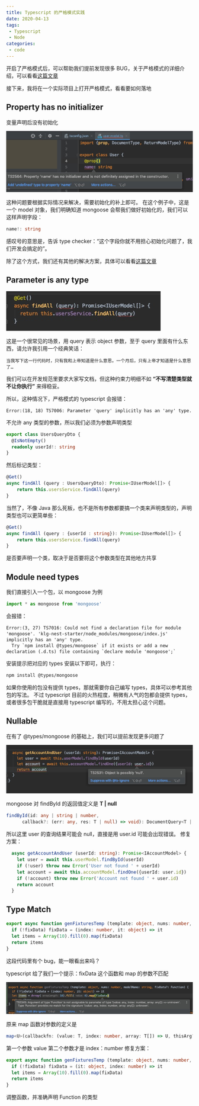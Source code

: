 ```yaml
---
title: Typescript 的严格模式实践
date: 2020-04-13
tags:
 - Typescript
 - Node
categories: 
 - code
---
```


开启了严格模式后，可以帮助我们提前发现很多 BUG，关于严格模式的详细介绍，可以看看[这篇文章](https://juejin.im/post/5dba8981e51d452a1a580f9d)

接下来，我将在一个实际项目上打开严格模式，看看要如何落地

## Property has no initializer
变量声明后没有初始化

![](../../image/not_init.png)

这种问题要根据实际情况来解决，需要初始化的补上即可。
在这个例子中，这是一个 model 对象，我们明确知道 mongoose 会帮我们做好初始化的，我们可以这样声明字段：

```ts
name!: string
```

感叹号的意思是，告诉 type checker：“这个字段你就不用担心初始化问题了，我们开发会搞定的”。

除了这个方式，我们还有其他的解决方案，具体可以看看[这篇文章](https://mariusschulz.com/blog/strict-property-initialization-in-typescript)

## Parameter is any type

![](../../image/parameter_any.png)

这是一个很常见的场景，用 query 表示 object 参数，至于 query 里面有什么东西，请允许我引用一个经典笑话：

    当我写下这一行代码时，只有我和上帝知道是什么意思。一个月后，只有上帝才知道是什么意思了…

我们可以在开发规范里要求大家写文档，但这种约束力明细不如
**“不写清楚类型就不让你执行”**
来得稳妥。

所以，这种情况下，严格模式的 typescript 会报错：

    Error:(18, 18) TS7006: Parameter 'query' implicitly has an 'any' type.

不允许 any 类型的参数，所以我们必须为参数声明类型

```ts
export class UsersQueryDto {
  @IsNotEmpty()
  readonly userId!: string
}
```

然后标记类型：

```ts
@Get()
async findAll (query : UsersQueryDto): Promise<IUserModel[]> {
    return this.usersService.findAll(query)
}
```

当然了，不像 Java 那么死板，也不是所有参数都要搞一个类来声明类型的，声明类型也可以更简单些：

```ts
@Get()
async findAll (query : {userId : string}): Promise<IUserModel[]> {
    return this.usersService.findAll(query)
}
```

是否要声明一个类，取决于是否要将这个参数类型在其他地方共享

## Module need types
我们直接引入一个包，以 mongoose 为例
```ts
import * as mongoose from 'mongoose'
```
会报错：

    Error:(3, 27) TS7016: Could not find a declaration file for module 'mongoose'. 'klg-nest-starter/node_modules/mongoose/index.js' implicitly has an 'any' type.
      Try `npm install @types/mongoose` if it exists or add a new declaration (.d.ts) file containing `declare module 'mongoose';`

安装提示把对应的 types 安装以下即可，执行：

```bash
npm install @types/mongoose
```

如果你使用的包没有提供 types，那就需要你自己编写 types，具体可以参考其他包的写法。
不过 typescript 目前的火热程度，稍微有人气的包都会提供 types，或者很多包干脆就是直接用 typescript 编写的，不用太担心这个问题。

## Nullable
在有了 @types/mongoose 的基础上，我们可以提前发现更多问题了

![](../../image/possibly_null.png)

mongoose 对 findById 的返回值定义是 **T | null**
```ts
findById(id: any | string | number,
      callback?: (err: any, res: T | null) => void): DocumentQuery<T | null, T, QueryHelpers> & QueryHelpers;
```
所以这里 user 的查询结果可能会 null，直接是用 user.id 可能会出现错误。
修复方案：

```ts
  async getAccountAndUser (userId: string): Promise<IAccountModel> {
    let user = await this.userModel.findById(userId)
    if (!user) throw new Error('User not found ' + userId)
    let account = await this.accountModel.findOne({userId: user.id})
    if (!account) throw new Error('Account not found ' + user.id)
    return account
  }
```

## Type Match
```ts
export async function genFixturesTemp (template: object, nums: number, modelName: string, fixData?: Function) {
  if (!fixData) fixData = (index: number, it: object) => it
  let items = Array(10).fill(0).map(fixData)
  return items
}

```
这段代码里有个 bug，能一眼看出来吗？

typescript 给了我们一个提示：fixData 这个函数和 map 的参数不匹配

![](../../image/param_not_match.png)

原来 map 函数对参数的定义是
```ts
map<U>(callbackfn: (value: T, index: number, array: T[]) => U, thisArg?: any): U[];
```
第一个参数 value 第二个参数才是 index：number
修复方案：
```ts
export async function genFixturesTemp (template: object, nums: number, modelName: string, fixData?: (it: object, i: number) => any) {
  if (!fixData) fixData = (it: object, index: number) => it
  let items = Array(10).fill(0).map(fixData)
  return items
}
```
调整函数，并准确声明 Function 的类型
